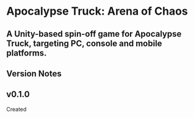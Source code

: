 # Apocalypse Truck: Arena of Chaos

## A Unity-based spin-off game for Apocalypse Truck, targeting PC, console and mobile platforms.

## Version Notes

## v0.1.0
Created
